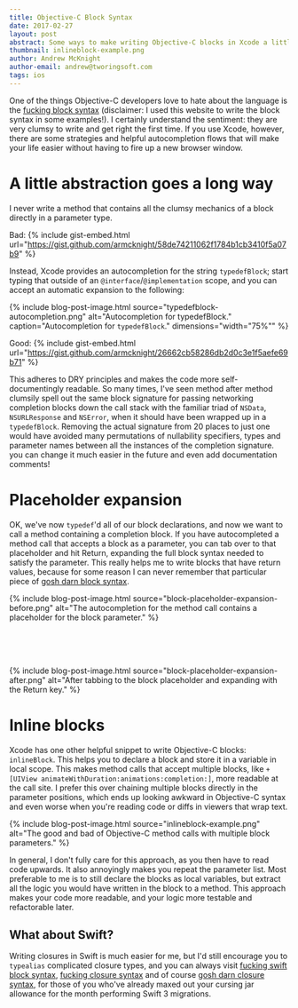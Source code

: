 ```yaml
---
title: Objective-C Block Syntax
date: 2017-02-27
layout: post
abstract: Some ways to make writing Objective-C blocks in Xcode a little easier.
thumbnail: inlineblock-example.png
author: Andrew McKnight
author-email: andrew@tworingsoft.com
tags: ios
---
```


One of the things Objective-C developers love to hate about the language is the [fucking block syntax](https://fuckingblocksyntax.com) (disclaimer: I used this website to write the block syntax in some examples!). I certainly understand the sentiment: they are very clumsy to write and get right the first time. If you use Xcode, however, there are some strategies and helpful autocompletion flows that will make your life easier without having to fire up a new browser window.

# A little abstraction goes a long way

I never write a method that contains all the clumsy mechanics of a block directly in a parameter type.

Bad:
{% include gist-embed.html url="https://gist.github.com/armcknight/58de74211062f1784b1cb3410f5a07b9" %}

Instead, Xcode provides an autocompletion for the string `typedefBlock`; start typing that outside of an `@interface`/`@implementation` scope, and you can accept an automatic expansion to the following:

{% include 
	blog-post-image.html 
	source="typedefblock-autocompletion.png" 
	alt="Autocompletion for typedefBlock." 
	caption="Autocompletion for `typedefBlock`." 
	dimensions="width=\"75%\"" %}

Good:
{% include gist-embed.html url="https://gist.github.com/armcknight/26662cb58286db2d0c3e1f5aefe69b71" %}

This adheres to DRY principles and makes the code more self-documentingly readable. So many times, I've seen method after method clumsily spell out the same block signature for passing networking completion blocks down the call stack with the familiar triad of `NSData`, `NSURLResponse` and `NSError`, when it should have been wrapped up in a `typedefBlock`. Removing the actual signature from 20 places to just one would have avoided many permutations of nullability specifiers, types and parameter names between all the instances of the completion signature. you can change it much easier in the future and even add documentation comments!

# Placeholder expansion

OK, we've now `typedef`'d all of our block declarations, and now we want to call a method containing a completion block. If you have autocompleted a method call that accepts a block as a parameter, you can tab over to that placeholder and hit Return, expanding the full block syntax needed to satisfy the parameter. This really helps me to write blocks that have return values, because for some reason I can never remember that particular piece of [gosh darn block syntax](http://goshdarnblocksyntax.com).

{% include 
	blog-post-image.html 
	source="block-placeholder-expansion-before.png" 
	alt="The autocompletion for the method call contains a placeholder for the block parameter." %}

<br />
<br />
<br />

{% include 
	blog-post-image.html 
	source="block-placeholder-expansion-after.png" 
	alt="After tabbing to the block placeholder and expanding with the Return key." %}

# Inline blocks

Xcode has one other helpful snippet to write Objective-C blocks: `inlineBlock`. This helps you to declare a block and store it in a variable in local scope. This makes method calls that accept multiple blocks, like `+[UIView animateWithDuration:animations:completion:]`, more readable at the call site. I prefer this over chaining multiple blocks directly in the parameter positions, which ends up looking awkward in Objective-C syntax and even worse when you're reading code or diffs in viewers that wrap text.

{% include 
	blog-post-image.html 
	source="inlineblock-example.png" 
	alt="The good and bad of Objective-C method calls with multiple block parameters." %}

In general, I don't fully care for this approach, as you then have to read code upwards. It also annoyingly makes you repeat the parameter list. Most preferable to me is to still declare the blocks as local variables, but extract all the logic you would have written in the block to a method. This approach makes your code more readable, and your logic more testable and refactorable later.

## What about Swift?

Writing closures in Swift is much easier for me, but I'd still encourage you to `typealias` complicated closure types, and you can always visit [fucking swift block syntax](http://fuckingswiftblocksyntax.com), [fucking closure syntax](http://fuckingclosuresyntax.com) and of course [gosh darn closure syntax](http://goshdarnclosuresyntax.com), for those of you who've already maxed out your cursing jar allowance for the month performing Swift 3 migrations.
